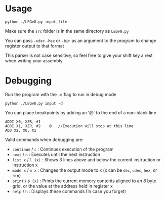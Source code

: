 # Usage

```
python ./LEGv8.py input_file
```

Make sure the ```src``` folder is in the same directory as ```LEGv8.py```

You can pass ```-udec``` ```-hex``` or ```-bin``` as an argument to the program to change register output to that format

This parser is not case sensitive, so feel free to give your shift key a rest when writing your assembly

# Debugging

Run the program with the ```-d``` flag to run in debug mode

```
python ./LEGv8.py input -d
```

You can place breakpoints by adding an '@' to the end of a non-blank line

```
ADDI X0, XZR, #1
ADDI X1, XZR, #2    @   //Execution will stop at this line
ADD X2, X0, X1
```

Valid commands when debugging are:

- ```continue``` / ```c``` : Continues execution of the program 
- ```next``` / ```n``` : Executes until the next instruction
- ```list x``` / ```l (x)``` : Shows 3 lines above and below the current instruction or instruction x
- ```mode x``` / ```m x``` : Changes the output mode to x (x can  be ```dec```, ```udec```, ```hex```, or ```bin```)
- ```print``` / ```p (x)``` : Prints the current memory contents aligned to an 8 byte grid, or the value at the address held in register x
- ```help``` / ```h``` : Displays these commands (In case you forget)
